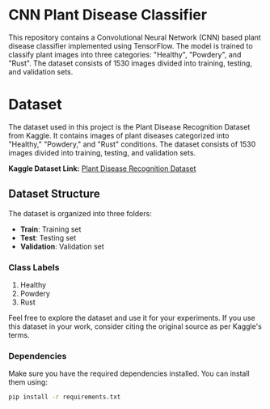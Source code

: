 # CNN Plant Disease Classifier

This repository contains a Convolutional Neural Network (CNN) based plant disease classifier implemented using TensorFlow. The model is trained to classify plant images into three categories: "Healthy", "Powdery", and "Rust". The dataset consists of 1530 images divided into training, testing, and validation sets.

# Dataset

The dataset used in this project is the Plant Disease Recognition Dataset from Kaggle. It contains images of plant diseases categorized into "Healthy," "Powdery," and "Rust" conditions. The dataset consists of 1530 images divided into training, testing, and validation sets.

**Kaggle Dataset Link:** [Plant Disease Recognition Dataset](https://www.kaggle.com/datasets/rashikrahmanpritom/plant-disease-recognition-dataset/)

## Dataset Structure

The dataset is organized into three folders:

- **Train**: Training set
- **Test**: Testing set
- **Validation**: Validation set

### Class Labels

1. Healthy
2. Powdery
3. Rust

Feel free to explore the dataset and use it for your experiments. If you use this dataset in your work, consider citing the original source as per Kaggle's terms.





### Dependencies

Make sure you have the required dependencies installed. You can install them using:

```bash
pip install -r requirements.txt
